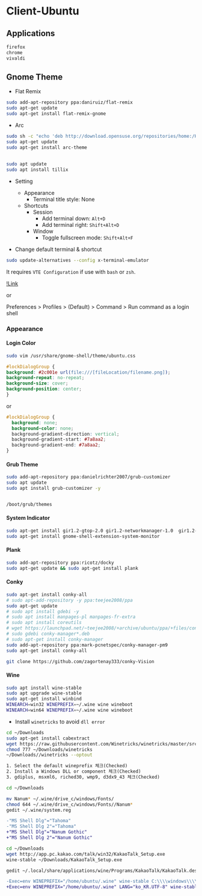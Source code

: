 # Client-Ubuntu

## Applications

```txt
firefox
chrome
vivaldi
```

## Gnome Theme

* Flat Remix
```sh
sudo add-apt-repository ppa:daniruiz/flat-remix
sudo apt-get update
sudo apt-get install flat-remix-gnome
```


* Arc
```sh
sudo sh -c "echo 'deb http://download.opensuse.org/repositories/home:/Horst3180/xUbuntu_18.04/ /' > /etc/apt/sources.list.d/home:Horst3180.list"
sudo apt-get update
sudo apt-get install arc-theme
```

## 

```sh
sudo apt update
sudo apt install tillix
```

* Setting
  - Appearance
    - Terminal title style: None
  - Shortcuts
    - Session
      - Add terminal down: `Alt+D`
      - Add terminal right: `Shift+Alt+D`
    - Window
      - Toggle fullscreen mode: `Shift+Alt+F`

* Change default terminal & shortcut
```sh
sudo update-alternatives --config x-terminal-emulator
```

It requires ``VTE Configuration`` if use with `bash` or `zsh`.

[!Link](https://gnunn1.github.io/tilix-web/manual/vteconfig/)

or 

Preferences > Profiles > (Default) > Command > Run command as a login shell


### Appearance

#### Login Color

```sh
sudo vim /usr/share/gnome-shell/theme/ubuntu.css
```

```css
#lockDialogGroup {
background: #2c001e url(file:///[fileLocation/filename.png]);
background-repeat: no-repeat;
background-size: cover;
background-position: center;
}
```

or

```css
#lockDialogGroup {
  background: none;
  background-color: none;
  background-gradient-direction: vertical;
  background-gradient-start: #7a8aa2;
  background-gradient-end: #7a8aa2;
}
```

#### Grub Theme

```sh
sudo add-apt-repository ppa:danielrichter2007/grub-customizer
sudo apt update
sudo apt install grub-customizer -y
```

```sh

/boot/grub/themes
```

#### System Indicator

```sh
sudo apt-get install gir1.2-gtop-2.0 gir1.2-networkmanager-1.0  gir1.2-clutter-1.0
sudo apt-get install gnome-shell-extension-system-monitor

```

#### Plank

```sh
sudo add-apt-repository ppa:ricotz/docky
sudo apt-get update && sudo apt-get install plank
```


#### Conky

```sh
sudo apt-get install conky-all
# sudo apt-add-repository -y ppa:teejee2008/ppa
sudo apt-get update
# sudo apt install gdebi -y
# sudo apt install manpages-pl manpages-fr-extra
# sudo apt install coreutils
# wget https://launchpad.net/~teejee2008/+archive/ubuntu/ppa/+files/conky-manager_2.4~136~ubuntu16.04.1_amd64.deb
# sudo gdebi conky-manager*.deb
# sudo apt-get install conky-manager
sudo add-apt-repository ppa:mark-pcnetspec/conky-manager-pm9
sudo apt-get install conky-all
```

```sh
git clone https://github.com/zagortenay333/conky-Vision
```

#### Wine

```sh
sudo apt install wine-stable
sudo apt upgrade wine-stable
sudo apt-get install winbind
WINEARCH=win32 WINEPREFIX=~/.wine wine wineboot
WINEARCH=win64 WINEPREFIX=~/.wine wine wineboot
```

* Install `winetricks` to avoid `dll error`
```sh
cd ~/Downloads
sudo apt-get install cabextract
wget https://raw.githubusercontent.com/Winetricks/winetricks/master/src/winetricks
chmod 777 ~/Downloads/winetricks
~/Downloads//winetricks --optout
```

```txt
1. Select the default wineprefix 체크(Checked)
2. Install a Windows DLL or component 체크(Checked)
3. gdiplus, msxml6, riched30, wmp9, d3dx9_43 체크(Checked)
```

```sh
cd ~/Downloads

mv Nanum* ~/.wine/drive_c/windows/Fonts/
chmod 644 ~/.wine/drive_c/windows/Fonts//Nanum*
gedit ~/.wine/system.reg
```

```diff
-"MS Shell Dlg"="Tahoma"
-"MS Shell Dlg 2"="Tahoma"
+"MS Shell Dlg"="Nanum Gothic"
+"MS Shell Dlg 2"="Nanum Gothic"
```

```sh
cd ~/Downloads
wget http://app.pc.kakao.com/talk/win32/KakaoTalk_Setup.exe
wine-stable ~/Downloads/KakaoTalk_Setup.exe
```

```sh
gedit ~/.local/share/applications/wine/Programs/KakaoTalk/KakaoTalk.desktop
```

```diff
-Exec=env WINEPREFIX="/home/ubuntu/.wine" wine-stable C:\\\\windows\\\\command\\\\start.exe /Unix /home/ubuntu/.wine/dosdevices/c:/ProgramData/Microsoft/Windows/Start\\ Menu/Programs/KakaoTalk/KakaoTalk.lnk
+Exec=env WINEPREFIX="/home/ubuntu/.wine" LANG="ko_KR.UTF-8" wine-stable C:\\\\windows\\\\command\\\\start.exe /Unix /home/ubuntu/.wine/dosdevices/c:/ProgramData/Microsoft/Windows/Start\\ Menu/Programs/KakaoTalk/KakaoTalk.lnk
```

